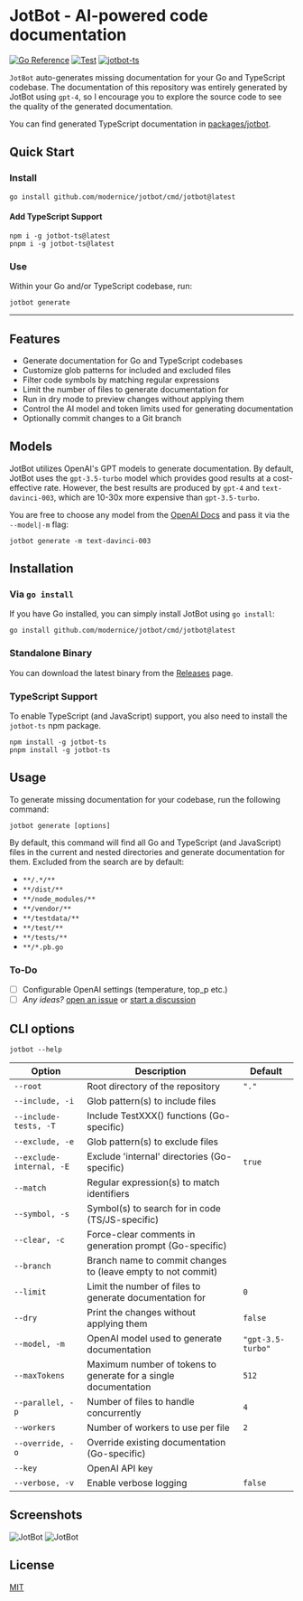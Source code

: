 # JotBot - AI-powered code documentation

[![Go Reference](https://pkg.go.dev/badge/github.com/modernice/jotbot.svg)](https://pkg.go.dev/github.com/modernice/jotbot)
[![Test](https://github.com/modernice/jotbot/actions/workflows/test.yml/badge.svg)](https://github.com/modernice/jotbot/actions/workflows/test.yml)
[![jotbot-ts](https://github.com/modernice/jotbot/actions/workflows/jotbot-ts.yml/badge.svg)](https://github.com/modernice/jotbot/actions/workflows/jotbot-ts.yml)

`JotBot` auto-generates missing documentation for your Go and TypeScript codebase.
The documentation of this repository was entirely generated by JotBot using
`gpt-4`, so I encourage you to explore the source code to see the quality of the
generated documentation.

You can find generated TypeScript documentation in [packages/jotbot](./packages/jotbot).

## Quick Start

### Install

```
go install github.com/modernice/jotbot/cmd/jotbot@latest
```

#### Add TypeScript Support

```
npm i -g jotbot-ts@latest
pnpm i -g jotbot-ts@latest
```

### Use

Within your Go and/or TypeScript codebase, run:

```
jotbot generate
```

---

## Features

- Generate documentation for Go and TypeScript codebases
- Customize glob patterns for included and excluded files
- Filter code symbols by matching regular expressions
- Limit the number of files to generate documentation for
- Run in dry mode to preview changes without applying them
- Control the AI model and token limits used for generating documentation
- Optionally commit changes to a Git branch

## Models

JotBot utilizes OpenAI's GPT models to generate documentation. By default,
JotBot uses the `gpt-3.5-turbo` model which provides good results at
a cost-effective rate. However, the best results are produced by `gpt-4` and
`text-davinci-003`, which are 10-30x more expensive than `gpt-3.5-turbo`.

You are free to choose any model from the [OpenAI Docs](https://platform.openai.com/docs/models)
and pass it via the `--model|-m` flag:

```
jotbot generate -m text-davinci-003
```

## Installation

### Via `go install`

If you have Go installed, you can simply install JotBot using `go install`:

```
go install github.com/modernice/jotbot/cmd/jotbot@latest
```

### Standalone Binary

You can download the latest binary from the
[Releases](https://github.com/modernice/jotbot/releases/latest) page.

### TypeScript Support

To enable TypeScript (and JavaScript) support, you also need to install the
`jotbot-ts` npm package.

```
npm install -g jotbot-ts
pnpm install -g jotbot-ts
```

## Usage

To generate missing documentation for your codebase, run the following command:

```
jotbot generate [options]
```

By default, this command will find all Go and TypeScript (and JavaScript) files
in the current and nested directories and generate documentation for them.
Excluded from the search are by default:

- `**/.*/**`
- `**/dist/**`
- `**/node_modules/**`
- `**/vendor/**`
- `**/testdata/**`
- `**/test/**`
- `**/tests/**`
- `**/*.pb.go`


### To-Do

- [ ] Configurable OpenAI settings (temperature, top_p etc.)
- [ ] _Any ideas?_ [open an issue](//github.com/modernice/jotbot/issues) or [start a discussion](//github.com/modernice/jotbot/discussions)

## CLI options

```
jotbot --help
```

| Option                 | Description                                                             | Default        |
|------------------------|-------------------------------------------------------------------------|----------------|
| `--root`               | Root directory of the repository                                        | `"."`          |
| `--include, -i`       | Glob pattern(s) to include files                                        |                |
| `--include-tests, -T` | Include TestXXX() functions (Go-specific)                               |                |
| `--exclude, -e`       | Glob pattern(s) to exclude files                                        |                |
| `--exclude-internal, -E` | Exclude 'internal' directories (Go-specific)                          | `true`         |
| `--match`             | Regular expression(s) to match identifiers                              |                |
| `--symbol, -s`        | Symbol(s) to search for in code (TS/JS-specific)                        |                |
| `--clear, -c`         | Force-clear comments in generation prompt (Go-specific)                 |                |
| `--branch`             | Branch name to commit changes to (leave empty to not commit)            |                |
| `--limit`              | Limit the number of files to generate documentation for                 | `0`            |
| `--dry`                | Print the changes without applying them                                 | `false`        |
| `--model, -m`          | OpenAI model used to generate documentation                             | `"gpt-3.5-turbo"` |
| `--maxTokens`          | Maximum number of tokens to generate for a single documentation         | `512`          |
| `--parallel, -p`      | Number of files to handle concurrently                                  | `4`            |
| `--workers`            | Number of workers to use per file                                       | `2`            |
| `--override, -o`      | Override existing documentation (Go-specific)                            |                |
| `--key`                | OpenAI API key                                                          |                |
| `--verbose, -v`       | Enable verbose logging                                                  | `false`        |

## Screenshots

![JotBot](./.github/screenshot-go.png)
![JotBot](./.github/screenshot-ts.png)

## License

[MIT](./LICENSE)
